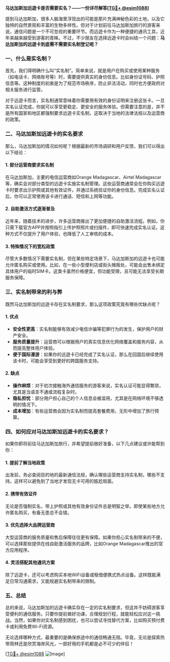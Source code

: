 **马达加斯加远遊卡是否需要实名？——一份详尽解答[[TG💪+ @esim1088](https://t.me/s/esim1088)]**

提到马达加斯加，很多人脑海里浮现出的可能是那片充满神秘色彩的土地，以及它独特的自然景观和丰富的生物多样性。但对于计划前往马达加斯加旅行的游客来说，通信问题是一个不可忽视的重要环节。而远遊卡作为一种便捷的通讯工具，近年来越来越受到游客的青睐。不过，不少朋友在选择远遊卡时会纠结一个问题：**马达加斯加的远遊卡到底需不需要实名制登记呢？**

### 一、什么是实名制？

首先，我们得明确什么叫“实名制”。简单来说，就是用户在购买或使用某种服务（如电话卡、网络账号等）时，需要提供真实的身份信息。比如身份证号码、护照信息等。这种制度的初衷是为了规范市场秩序，防止非法活动，同时也方便政府对相关服务进行监管。

对于远遊卡而言，实名制通常意味着你需要用有效的身份证明来注册这张卡。一旦实名认证完成，你就可以享受更稳定、更安全的服务体验。但需要注意的是，并不是所有国家和地区都强制要求远遊卡实名制，这取决于当地的法律法规以及运营商的政策。

### 二、马达加斯加远遊卡的实名要求

那么，马达加斯加的情况如何呢？根据最新的市场调研和用户反馈，我们可以得出以下结论：

#### 1. **部分运营商要求实名制**
在马达加斯加，主要的电信运营商如Orange Madagascar、Airtel Madagascar等，确实会对部分类型的远遊卡实施实名制管理。这些运营商通常会在你购买远遊卡时要求出示护照或其他有效证件，并通过系统验证你的身份信息。完成实名认证后，你可以正常使用该卡进行通话、短信和上网等功能。

#### 2. **自助激活方式逐渐普及**
近年来，随着技术的进步，许多运营商推出了更加便捷的自助激活流程。例如，你只需下载官方APP并按照指引上传护照照片或扫描件，即可快速完成实名认证。这种方式不仅提升了用户体验，也降低了人工审核的成本。

#### 3. **特殊情况下的宽松政策**
尽管大多数情况下需要实名制，但在某些特定场景下，马达加斯加的远遊卡也可能允许匿名购买或使用。比如，在一些小型便利店或街头摊贩处，可能会出售未绑定具体用户的临时SIM卡。这类卡虽然价格便宜，但功能受限，且可能无法享受长期服务保障。

### 三、实名制带来的利与弊

既然马达加斯加的远遊卡存在实名制要求，那么这项政策究竟有哪些优缺点呢？

#### 1. **优点**
- **安全性更高**：实名制能够有效减少电信诈骗等犯罪行为的发生，保护用户的财产安全。
- **服务质量提升**：运营商可以根据用户的真实信息优化网络覆盖和服务内容，从而提高整体用户体验。
- **便于国际漫游**：如果你的远遊卡已经完成了实名认证，那么在回国后继续使用该卡时，可能会享受到更好的跨国服务支持。

#### 2. **缺点**
- **操作麻烦**：对于初次接触海外通信服务的游客来说，实名认证可能显得繁琐，尤其是当语言不通或流程复杂时。
- **隐私担忧**：部分用户担心自己的个人信息会被滥用，尤其是在网络环境不够透明的情况下。
- **成本增加**：有些运营商会因为实名制而提高套餐费用，无形中增加了旅行预算。

### 四、如何应对马达加斯加远遊卡的实名要求？

如果你即将前往马达加斯加旅行，并希望提前做好准备，以下几点建议或许能帮到你：

#### 1. **提前了解当地政策**
出发前，务必查阅目的地的最新通信法规，确认哪些运营商支持实名制，哪些不支持。这样可以避免到了当地才发现无卡可用的尴尬局面。

#### 2. **携带有效证件**
无论是否强制实名，带上护照或其他有效身份证件总是明智之举。即使某些地方允许匿名购买，有备无患总不会错。

#### 3. **优先选择大品牌运营商**
大型运营商的服务质量和售后保障往往更有保障。如果你担心实名制带来的不便，可以选择那些提供在线自助激活服务的品牌，比如Orange Madagascar推出的官方应用程序。

#### 4. **灵活搭配其他通讯方案**
除了远遊卡，还可以考虑购买本地WiFi设备或租借便携式热点设备。这样既能满足日常沟通需求，又能规避实名制带来的限制。

### 五、总结

总的来说，马达加斯加的远遊卡确实存在一定的实名制要求，但这并不妨碍游客享受便利的通信服务。只要你提前做好功课，合理规划行程，就能轻松应对这一挑战。当然，如果你对实名制感到困扰，也可以尝试寻找替代方案，比如购买预付费卡或利用免费Wi-Fi资源。

无论选择哪种方式，最重要的是确保旅途中的通信畅通无阻。毕竟，无论是探索热带雨林还是欣赏海岸风光，一部好用的手机都是必不可少的伴侣！

[[TG💪+ @esim1088](https://t.me/s/esim1088) ![Image](https://i.postimg.cc/4NQfJmqS/Snipaste-2025-05-13-00-14-12.png)]